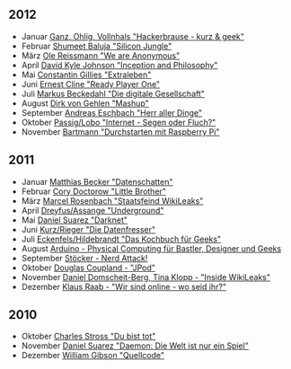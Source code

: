 ## 2012

* Januar [Ganz, Ohlig, Vollnhals "Hackerbrause - kurz & geek"](/http://www.lovelybooks.de/autor/Ganz/Hackerbrause-kurz-geek-836913255-w/)
* Februar [Shumeet Baluja "Silicon Jungle"](/http://www.lovelybooks.de/autor/Shumeet-Baluja/Silicon-Jungle-748741291-w/)
* März [Ole Reissmann "We are Anonymous"](/http://www.lovelybooks.de/autor/Ole-Reissmann/We-are-Anonymous-906289132-w/)
* April [David Kyle Johnson "Inception and Philosophy"](/http://www.lovelybooks.de/autor/David-Kyle-Johnson/Inception-and-Philosophy-716401793-w/)
* Mai [Constantin Gillies "Extraleben"](/http://www.lovelybooks.de/autor/Constantin-Gillies/Extraleben-145091940-w/)
* Juni [Ernest Cline "Ready Player One"](/http://www.lovelybooks.de/autor/Ernest-Cline/Ready-Player-One-885602889-w/)
* Juli [Markus Beckedahl "Die digitale Gesellschaft"](/http://www.lovelybooks.de/autor/Markus-Beckedahl/Die-digitale-Gesellschaft-950641212-w/)
* August [Dirk von Gehlen "Mashup"](/http://www.lovelybooks.de/autor/Dirk-von-Gehlen/Mashup-950293232-w/)
* September [Andreas Eschbach "Herr aller Dinge"](/http://www.lovelybooks.de/autor/Andreas-Eschbach/Herr-aller-Dinge-613185498-w/)
* Oktober [Passig/Lobo "Internet - Segen oder Fluch?"](/http://www.lovelybooks.de/autor/Kathrin-Passig/Internet-Segen-oder-Fluch-989584306-w/)
* November [Bartmann "Durchstarten mit Raspberry Pi"](/http://www.lovelybooks.de/autor/Erik-Bartmann/Durchstarten-mit-Raspberry-Pi-974816231-w/)

## 2011

* Januar [Matthias Becker "Datenschatten"](/http://www.lovelybooks.de/autor/Matthias-Becker/Datenschatten-375551986-w/)
* Februar [Cory Doctorow "Little Brother"](/http://www.lovelybooks.de/autor/Cory-Doctorow/Little-Brother-224419413-w/)
* März [Marcel Rosenbach "Staatsfeind WikiLeaks"](/http://www.lovelybooks.de/autor/Marcel-Rosenbach/Staatsfeind-WikiLeaks-Wie-eine-Gruppe-von-Netzaktivisten-die-mächtigsten-Nationen-der-Welt-herausfordert-Ein-SPIEGEL-Buch-498953500-w/)
* April [Dreyfus/Assange "Underground"](/http://www.lovelybooks.de/autor/Suelette-Dreyfus/Underground-Die-Geschichte-der-frühen-Hacker-Elite-Tatsachenroman-562945888-w/)
* Mai [Daniel Suarez "Darknet"](/http://www.lovelybooks.de/autor/Daniel-Suarez/DARKNET-593966808-w/)
* Juni [Kurz/Rieger "Die Datenfresser"](/http://www.lovelybooks.de/autor/Constanze-Kurz/Die-Datenfresser-Wie-Internetfirmen-und-Staat-sich-unsere-persönlichen-Daten-einverleiben-und-wie-wir-die-Kontrolle-darüber-zurückerlangen-588023257-w/)
* Juli [Eckenfels/Hildebrandt "Das Kochbuch für Geeks"](/http://www.lovelybooks.de/autor/Petra-Hildebrandt/Das-Kochbuch-für-Geeks-145346990-w/)
* August [Arduino - Physical Computing für Bastler, Designer und Geeks](/http://www.lovelybooks.de/autor/Manuel-Odendahl/Arduino-Physical-Computing-f%C3%BCr-Bastler-Designer-und-Geeks-404199108-w/)
* September [Stöcker - Nerd Attack!](/http://www.lovelybooks.de/autor/Christian-Stöcker/Nerd-Attack-739587097-w/)
* Oktober [Douglas Coupland - "JPod"](/http://www.lovelybooks.de/autor/Douglas-Coupland/JPod-63433499-w/)
* November [Daniel Domscheit-Berg, Tina Klopp - "Inside WikiLeaks"](/http://www.lovelybooks.de/autor/Daniel-Domscheit--Berg-/Inside-WikiLeaks-532707880-w/)
* Dezember [Klaus Raab - "Wir sind online - wo seid ihr?"](/http://www.lovelybooks.de/autor/Klaus-Raab/Wir-sind-online-wo-seid-ihr-589478484-w/)

## 2010

* Oktober [Charles Stross "Du bist tot"](/http://www.lovelybooks.de/autor/Charles-Stross/Du-bist-tot-313822071-w/)
* November [Daniel Suarez "Daemon: Die Welt ist nur ein Spiel"](/http://www.lovelybooks.de/autor/Daniel-Suarez/Daemon-Die-Welt-ist-nur-ein-Spiel-238972300-w/)
* Dezember [William Gibson "Quellcode"](/http://www.lovelybooks.de/autor/William-Gibson/Quellcode-137242490-w/)